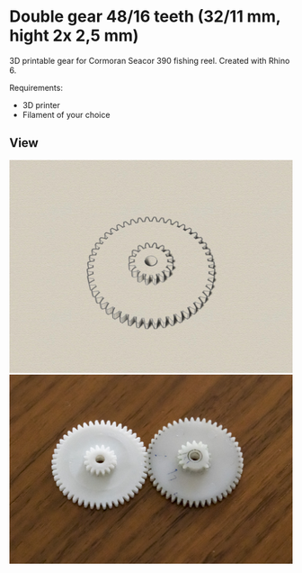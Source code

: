 # Double gear 48/16 teeth (32/11 mm, hight 2x 2,5 mm)
3D printable gear for Cormoran Seacor 390 fishing reel. Created with Rhino 6.

Requirements:
* 3D printer 
* Filament of your choice

## View
![gear](gear-48_16.jpg)
![gear](20190901-DSC03980.jpg)

